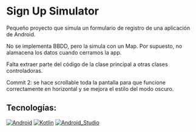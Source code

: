 # Sign Up Simulator

Pequeño proyecto que simula un formulario de registro de una aplicación de Android.

No se implementa BBDD, pero la simula con un Map. Por supuesto, no alamacena los datos cuando cerramos la app.

Falta extraer parte del código de la clase principal a otras clases controladoras.

Commit 2: se hace scrollable toda la pantalla para que funcione correctamente en horizontal y se mejora el estilo del modo oscuro.

## Tecnologías:
[![Android](https://img.shields.io/badge/Android-3DDC84?style=for-the-badge&logo=android&logoColor=white&labelColor=101010)]()
[![Kotlin](https://img.shields.io/badge/Kotlin-0095D5?style=for-the-badge&logo=kotlin&logoColor=white&labelColor=101010)]()
[![Android_Studio](https://img.shields.io/badge/Android_Studio-3DDC84?style=for-the-badge&logo=android-studio&logoColor=white&labelColor=101010)]()
